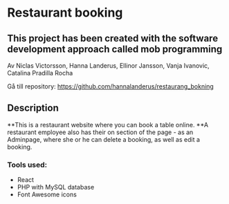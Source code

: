 # Restaurant booking 

## This project has been created with the software development approach called mob programming

Av Niclas Victorsson, Hanna Landerus, Ellinor Jansson, Vanja Ivanovic, Catalina Pradilla Rocha

Gå till repository: <https://github.com/hannalanderus/restaurang_bokning>

## Description

**This is a restaurant website where you can book a table online.
**A restaurant employee also has their on section of the page - as an Adminpage,
where she or he can delete a booking, as well as edit a booking.

### Tools used:

* React
* PHP with MySQL database
* Font Awesome icons
